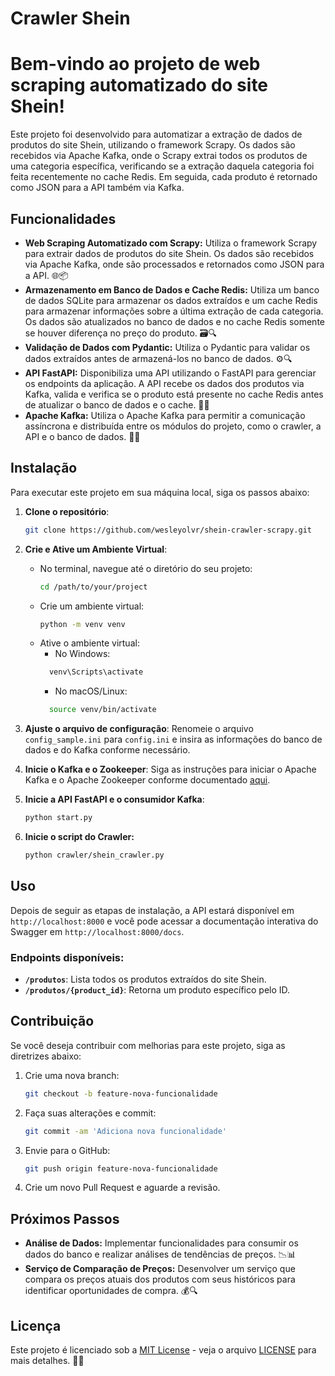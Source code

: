 # Crawler Shein

# Bem-vindo ao projeto de web scraping automatizado do site Shein!

Este projeto foi desenvolvido para automatizar a extração de dados de produtos do site Shein, utilizando o framework Scrapy. Os dados são recebidos via Apache Kafka, onde o Scrapy extrai todos os produtos de uma categoria específica, verificando se a extração daquela categoria foi feita recentemente no cache Redis. Em seguida, cada produto é retornado como JSON para a API também via Kafka.

## Funcionalidades

- **Web Scraping Automatizado com Scrapy:** Utiliza o framework Scrapy para extrair dados de produtos do site Shein. Os dados são recebidos via Apache Kafka, onde são processados e retornados como JSON para a API. 🌐📦
- **Armazenamento em Banco de Dados e Cache Redis:** Utiliza um banco de dados SQLite para armazenar os dados extraídos e um cache Redis para armazenar informações sobre a última extração de cada categoria. Os dados são atualizados no banco de dados e no cache Redis somente se houver diferença no preço do produto. 🗃️🔍
- **Validação de Dados com Pydantic:** Utiliza o Pydantic para validar os dados extraídos antes de armazená-los no banco de dados. ⚙️🔍
- **API FastAPI:** Disponibiliza uma API utilizando o FastAPI para gerenciar os endpoints da aplicação. A API recebe os dados dos produtos via Kafka, valida e verifica se o produto está presente no cache Redis antes de atualizar o banco de dados e o cache. 🚀🔌
- **Apache Kafka:** Utiliza o Apache Kafka para permitir a comunicação assíncrona e distribuída entre os módulos do projeto, como o crawler, a API e o banco de dados. 📡🔗




## Instalação

Para executar este projeto em sua máquina local, siga os passos abaixo:

1. **Clone o repositório**:
   ```sh
   git clone https://github.com/wesleyolvr/shein-crawler-scrapy.git
   ```

2. **Crie e Ative um Ambiente Virtual**:
   - No terminal, navegue até o diretório do seu projeto:
     ```sh
     cd /path/to/your/project
     ```
   - Crie um ambiente virtual:
     ```sh
     python -m venv venv
     ```
   - Ative o ambiente virtual:
     - No Windows:
     ```sh
       venv\Scripts\activate
     ```
     - No macOS/Linux:
     ```sh
       source venv/bin/activate
     ```

3. **Ajuste o arquivo de configuração**:
   Renomeie o arquivo `config_sample.ini` para `config.ini` e insira as informações do banco de dados e do Kafka conforme necessário.

4. **Inicie o Kafka e o Zookeeper**:
   Siga as instruções para iniciar o Apache Kafka e o Apache Zookeeper conforme documentado [aqui](https://github.com/wesleyolvr/shein_crawler/blob/feature/crawler_api_kafka/kafka-zookeeper.md).

5. **Inicie a API FastAPI e o consumidor Kafka**:
   ```sh
   python start.py
   ```
6. **Inicie o script do Crawler:**
   ```sh
   python crawler/shein_crawler.py
   ```

## Uso

Depois de seguir as etapas de instalação, a API estará disponível em `http://localhost:8000` e você pode acessar a documentação interativa do Swagger em `http://localhost:8000/docs`.

### Endpoints disponíveis:

- **`/produtos`**: Lista todos os produtos extraídos do site Shein.
- **`/produtos/{product_id}`**: Retorna um produto específico pelo ID.

## Contribuição

Se você deseja contribuir com melhorias para este projeto, siga as diretrizes abaixo:

1. Crie uma nova branch:
   ```sh
   git checkout -b feature-nova-funcionalidade
   ```

2. Faça suas alterações e commit:
   ```sh
   git commit -am 'Adiciona nova funcionalidade'
   ```

3. Envie para o GitHub:
   ```sh
   git push origin feature-nova-funcionalidade
   ```

4. Crie um novo Pull Request e aguarde a revisão.


## Próximos Passos

- **Análise de Dados:** Implementar funcionalidades para consumir os dados do banco e realizar análises de tendências de preços. 📉📊
- **Serviço de Comparação de Preços:** Desenvolver um serviço que compara os preços atuais dos produtos com seus históricos para identificar oportunidades de compra. 💰🔍


## Licença

Este projeto é licenciado sob a [MIT License](https://opensource.org/licenses/MIT) - veja o arquivo [LICENSE](https://github.com/seu-usuario/nome-do-projeto/blob/main/LICENSE) para mais detalhes. 🚀🤝